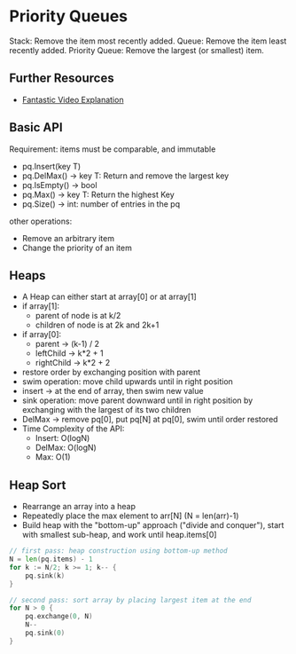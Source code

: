 # Priority Queues

Stack: Remove the item most recently added.
Queue: Remove the item least recently added.
Priority Queue: Remove the largest (or smallest) item.

## Further Resources

- [Fantastic Video Explanation](https://www.youtube.com/watch?v=t0Cq6tVNRBA)

## Basic API

Requirement: items must be comparable, and immutable

- pq.Insert(key T)
- pq.DelMax() -> key T: Return and remove the largest key
- pq.IsEmpty() -> bool
- pq.Max() -> key T: Return the highest Key
- pq.Size() -> int: number of entries in the pq

other operations:
- Remove an arbitrary item
- Change the priority of an item

## Heaps

- A Heap can either start at array[0] or at array[1]
- if array[1]:
    - parent of node is at k/2
    - children of node is at 2k and 2k+1
- if array[0]:
    - parent -> (k-1) / 2
    - leftChild -> k*2 + 1
    - rightChild -> k*2 + 2
- restore order by exchanging position with parent
- swim operation: move child upwards until in right position
- insert -> at the end of array, then swim new value
- sink operation: move parent downward until in right position by exchanging with the largest of its two children
- DelMax -> remove pq[0], put pq[N] at pq[0], swim until order restored
- Time Complexity of the API:
    - Insert: O(logN)
    - DelMax: O(logN)
    - Max: O(1)

## Heap Sort

- Rearrange an array into a heap
- Repeatedly place the max element to arr[N] (N = len(arr)-1)
- Build heap with the "bottom-up" approach ("divide and conquer"), start with smallest sub-heap, and work until heap.items[0]

```go
// first pass: heap construction using bottom-up method
N = len(pq.items) - 1
for k := N/2; k >= 1; k-- {
    pq.sink(k)
}

// second pass: sort array by placing largest item at the end
for N > 0 {
    pq.exchange(0, N)
    N--
    pq.sink(0)
}
```
